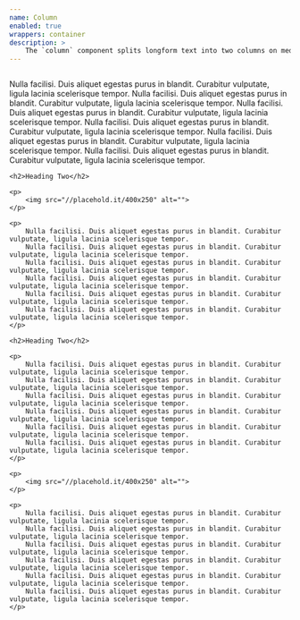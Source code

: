 ```yaml
---
name: Column
enabled: true
wrappers: container
description: >
    The `column` component splits longform text into two columns on medium screens.
---
```


<div class="column">
    <p>
        Nulla facilisi. Duis aliquet egestas purus in blandit. Curabitur vulputate, ligula lacinia scelerisque tempor.
        Nulla facilisi. Duis aliquet egestas purus in blandit. Curabitur vulputate, ligula lacinia scelerisque tempor.
        Nulla facilisi. Duis aliquet egestas purus in blandit. Curabitur vulputate, ligula lacinia scelerisque tempor.
        Nulla facilisi. Duis aliquet egestas purus in blandit. Curabitur vulputate, ligula lacinia scelerisque tempor.
        Nulla facilisi. Duis aliquet egestas purus in blandit. Curabitur vulputate, ligula lacinia scelerisque tempor.
        Nulla facilisi. Duis aliquet egestas purus in blandit. Curabitur vulputate, ligula lacinia scelerisque tempor.
    </p>

    <h2>Heading Two</h2>

    <p>
        <img src="//placehold.it/400x250" alt="">
    </p>

    <p>
        Nulla facilisi. Duis aliquet egestas purus in blandit. Curabitur vulputate, ligula lacinia scelerisque tempor.
        Nulla facilisi. Duis aliquet egestas purus in blandit. Curabitur vulputate, ligula lacinia scelerisque tempor.
        Nulla facilisi. Duis aliquet egestas purus in blandit. Curabitur vulputate, ligula lacinia scelerisque tempor.
        Nulla facilisi. Duis aliquet egestas purus in blandit. Curabitur vulputate, ligula lacinia scelerisque tempor.
        Nulla facilisi. Duis aliquet egestas purus in blandit. Curabitur vulputate, ligula lacinia scelerisque tempor.
        Nulla facilisi. Duis aliquet egestas purus in blandit. Curabitur vulputate, ligula lacinia scelerisque tempor.
    </p>

    <h2>Heading Two</h2>

    <p>
        Nulla facilisi. Duis aliquet egestas purus in blandit. Curabitur vulputate, ligula lacinia scelerisque tempor.
        Nulla facilisi. Duis aliquet egestas purus in blandit. Curabitur vulputate, ligula lacinia scelerisque tempor.
        Nulla facilisi. Duis aliquet egestas purus in blandit. Curabitur vulputate, ligula lacinia scelerisque tempor.
        Nulla facilisi. Duis aliquet egestas purus in blandit. Curabitur vulputate, ligula lacinia scelerisque tempor.
        Nulla facilisi. Duis aliquet egestas purus in blandit. Curabitur vulputate, ligula lacinia scelerisque tempor.
        Nulla facilisi. Duis aliquet egestas purus in blandit. Curabitur vulputate, ligula lacinia scelerisque tempor.
    </p>

    <p>
        <img src="//placehold.it/400x250" alt="">
    </p>

    <p>
        Nulla facilisi. Duis aliquet egestas purus in blandit. Curabitur vulputate, ligula lacinia scelerisque tempor.
        Nulla facilisi. Duis aliquet egestas purus in blandit. Curabitur vulputate, ligula lacinia scelerisque tempor.
        Nulla facilisi. Duis aliquet egestas purus in blandit. Curabitur vulputate, ligula lacinia scelerisque tempor.
        Nulla facilisi. Duis aliquet egestas purus in blandit. Curabitur vulputate, ligula lacinia scelerisque tempor.
        Nulla facilisi. Duis aliquet egestas purus in blandit. Curabitur vulputate, ligula lacinia scelerisque tempor.
        Nulla facilisi. Duis aliquet egestas purus in blandit. Curabitur vulputate, ligula lacinia scelerisque tempor.
    </p>
</div>
